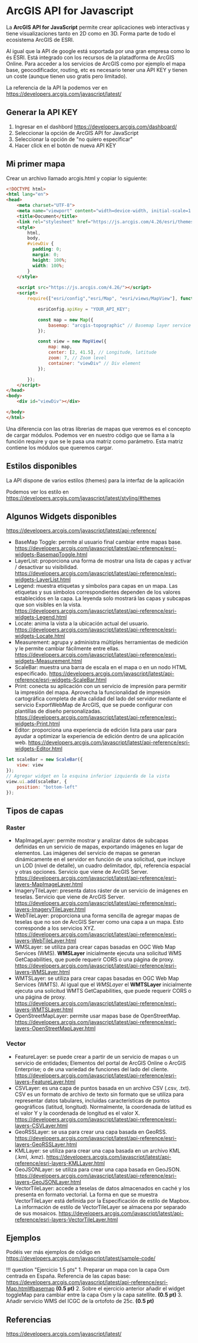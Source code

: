 # ArcGIS API for Javascript

La **ArcGIS API for JavaScript** permite crear aplicaciones web interactivas y tiene visualizaciones tanto en 2D como en 3D. Forma parte de todo el ecosistema ArcGIS de ESRI.

Al igual que la API de google está soportada por una gran empresa como lo és ESRI. Está integrado con los recursos de la platadforma de ArcGIS Online. Para acceder a los servicios de ArcGIS como por ejemplo el mapa base, geocodificador, routing, etc es necesario tener una API KEY y tienen un coste (aunque tienen uso gratis pero limitado).  

La referencia de la API la podemos ver en https://developers.arcgis.com/javascript/latest/

## Generar la API KEY

1. Ingresar en el dashbord https://developers.arcgis.com/dashboard/
2. Seleccionar la opción de ArcGIS API for JavaScript
3. Seleccionar la opción de "no quiero especificar"
4. Hacer click en el botón de nueva API KEY

## Mi primer mapa

Crear un archivo llamado arcgis.html y copiar lo siguiente:

``` html
<!DOCTYPE html>
<html lang="en">
<head>
    <meta charset="UTF-8">
    <meta name="viewport" content="width=device-width, initial-scale=1.0">
    <title>Document</title>
    <link rel="stylesheet" href="https://js.arcgis.com/4.26/esri/themes/light/main.css">
    <style>
        html,
        body,
        #viewDiv {
          padding: 0;
          margin: 0;
          height: 100%;
          width: 100%;
        }
    </style>
    
    <script src="https://js.arcgis.com/4.26/"></script>
    <script>
        require(["esri/config","esri/Map", "esri/views/MapView"], function (esriConfig,Map, MapView) {

            esriConfig.apiKey = "YOUR_API_KEY";

            const map = new Map({
                basemap: "arcgis-topographic" // Basemap layer service
            });

            const view = new MapView({
                map: map,
                center: [2, 41.5], // Longitude, latitude
                zoom: 7, // Zoom level
                container: "viewDiv" // Div element
            });

        });
    </script>
</head>
<body>
    <div id="viewDiv"></div>

</body>
</html>
```

Una diferencia con las otras librerias de mapas que veremos es el concepto de cargar módulos. Podemos ver en nuestro código que se llama a la función require y que se le pasa una matriz como parámetro. Esta matriz contiene los módulos que queremos cargar. 

## Estilos disponibles

La API dispone de varios estilos (themes) para la interfaz de la aplicación

Podemos ver los estilo en https://developers.arcgis.com/javascript/latest/styling/#themes

## Algunos Widgets disponibles

https://developers.arcgis.com/javascript/latest/api-reference/

* BaseMap Toggle: permite al usuario final cambiar entre mapas base. https://developers.arcgis.com/javascript/latest/api-reference/esri-widgets-BasemapToggle.html
* LayerList: proporciona una forma de mostrar una lista de capas y activar / desactivar su visibilidad. https://developers.arcgis.com/javascript/latest/api-reference/esri-widgets-LayerList.html
* Legend: muestra etiquetas y símbolos para capas en un mapa. Las etiquetas y sus símbolos correspondientes dependen de los valores establecidos en la capa. La leyenda solo mostrará las capas y subcapas que son visibles en la vista. https://developers.arcgis.com/javascript/latest/api-reference/esri-widgets-Legend.html  
* Locate: anima la vista a la ubicación actual del usuario. https://developers.arcgis.com/javascript/latest/api-reference/esri-widgets-Locate.html
* Measurement: agrupa y administra múltiples herramientas de medición y le permite cambiar fácilmente entre ellas. https://developers.arcgis.com/javascript/latest/api-reference/esri-widgets-Measurement.html
* ScaleBar: muestra una barra de escala en el mapa o en un nodo HTML especificado. https://developers.arcgis.com/javascript/latest/api-reference/esri-widgets-ScaleBar.html
* Print: conecta su aplicación con un servicio de impresión para permitir la impresión del mapa. Aprovecha la funcionalidad de impresión cartográfica completa de alta calidad del lado del servidor mediante el servicio ExportWebMap de ArcGIS, que se puede configurar con plantillas de diseño personalizadas. https://developers.arcgis.com/javascript/latest/api-reference/esri-widgets-Print.html
* Editor: proporciona una experiencia de edición lista para usar para ayudar a optimizar la experiencia de edición dentro de una aplicación web. https://developers.arcgis.com/javascript/latest/api-reference/esri-widgets-Editor.html

```js
let scaleBar = new ScaleBar({
    view: view
});
// Agregar widget en la esquina inferior izquierda de la vista
view.ui.add(scaleBar, {
    position: "bottom-left"
});
```

## Tipos de capas

### Raster

* MapImageLayer: permite mostrar y analizar datos de subcapas definidas en un servicio de mapas, exportando imágenes en lugar de elementos. Las imágenes del servicio de mapas se generan dinámicamente en el servidor en función de una solicitud, que incluye un LOD (nivel de detalle), un cuadro delimitador, dpi, referencia espacial y otras opciones. Servicio que viene de  ArcGIS Server. https://developers.arcgis.com/javascript/latest/api-reference/esri-layers-MapImageLayer.html
* ImageryTileLayer: presenta datos ráster de un servicio de imágenes en teselas. Servicio que viene de  ArcGIS Server. https://developers.arcgis.com/javascript/latest/api-reference/esri-layers-ImageryTileLayer.html
* WebTileLayer: proporciona una forma sencilla de agregar mapas de teselas que no son de ArcGIS Server como una capa a un mapa. Esto corresponde a los servicios XYZ. https://developers.arcgis.com/javascript/latest/api-reference/esri-layers-WebTileLayer.html
* WMSLayer: se utiliza para crear capas basadas en OGC Web Map Services (WMS). **WMSLayer** inicialmente ejecuta una solicitud WMS GetCapabilities, que puede requerir CORS o una página de proxy. https://developers.arcgis.com/javascript/latest/api-reference/esri-layers-WMSLayer.html
* WMTSLayer: se utiliza para crear capas basadas en OGC Web Map Services (WMTS). Al igual que el *WMSLayer* el **WMTSLayer** inicialmente ejecuta una solicitud WMTS GetCapabilities, que puede requerir CORS o una página de proxy. https://developers.arcgis.com/javascript/latest/api-reference/esri-layers-WMTSLayer.html
* OpenStreetMapLayer: permite usar mapas base de OpenStreetMap. https://developers.arcgis.com/javascript/latest/api-reference/esri-layers-OpenStreetMapLayer.html

### Vector

* FeatureLayer: se puede crear a partir de un servicio de mapas o un servicio de entidades; Elementos del portal de ArcGIS Online o ArcGIS Enterprise; o de una variedad de funciones del lado del cliente. https://developers.arcgis.com/javascript/latest/api-reference/esri-layers-FeatureLayer.html
* CSVLayer: es una capa de puntos basada en un archivo CSV (.csv, .txt). CSV es un formato de archivo de texto sin formato que se utiliza para representar datos tabulares, incluidas características de puntos geográficos (latitud, longitud). Normalmente, la coordenada de latitud es el valor Y y la coordenada de longitud es el valor X. https://developers.arcgis.com/javascript/latest/api-reference/esri-layers-CSVLayer.html
* GeoRSSLayer: se usa para crear una capa basada en GeoRSS. https://developers.arcgis.com/javascript/latest/api-reference/esri-layers-GeoRSSLayer.html
* KMLLayer: se utiliza para crear una capa basada en un archivo KML (.kml, .kmz). https://developers.arcgis.com/javascript/latest/api-reference/esri-layers-KMLLayer.html
* GeoJSONLayer: se utiliza para crear una capa basada en GeoJSON. https://developers.arcgis.com/javascript/latest/api-reference/esri-layers-GeoJSONLayer.html
* VectorTileLayer: accede a teselas de datos almacenados en caché y los presenta en formato vectorial. La forma en que se muestra VectorTileLayer está definida por la Especificación de estilo de Mapbox. La información de estilo de VectorTileLayer se almacena por separado de sus mosaicos. https://developers.arcgis.com/javascript/latest/api-reference/esri-layers-VectorTileLayer.html

## Ejemplos

Podéis ver más ejemplos de código en https://developers.arcgis.com/javascript/latest/sample-code/ 

!!! question "Ejercicio 1.5 pts"
    1. Preparar un mapa con la capa Osm centrada en España. Referencia de las capas base: https://developers.arcgis.com/javascript/latest/api-reference/esri-Map.html#basemap **(0.5 pt)**
    2. Sobre el ejercicio anterior añadir el widget toggleMap para cambiar entre la capa Osm y la capa satellite. **(0.5 pt)**
    3. Añadir servicio WMS del ICGC de la ortofoto de 25c. **(0.5 pt)**

## Referencias

https://developers.arcgis.com/javascript/latest/
